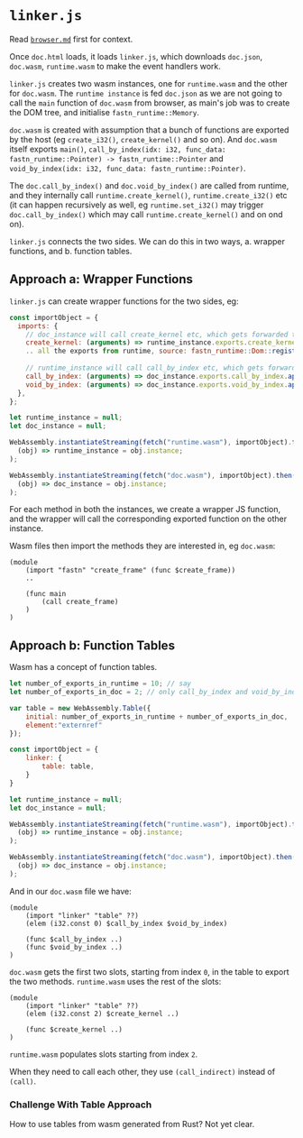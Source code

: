 # `linker.js`

Read [`browser.md`](browser.md) first for context.

Once `doc.html` loads, it loads `linker.js`, which downloads `doc.json`, `doc.wasm`, `runtime.wasm` to make the
event handlers work.

`linker.js` creates two wasm instances, one for `runtime.wasm` and the other for `doc.wasm`. The `runtime instance` is 
fed `doc.json` as we are not going to call the `main` function of `doc.wasm` from browser, as main's job was to create 
the  DOM tree, and initialise `fastn_runtime::Memory`.

`doc.wasm` is created with assumption that a bunch of functions are exported by the host (eg `create_i32()`,
`create_kernel()` and so on). And `doc.wasm` itself exports `main()`, `call_by_index(idx: i32, func_data:
fastn_runtime::Pointer) -> fastn_runtime::Pointer` and `void_by_index(idx: i32, func_data: fastn_runtime::Pointer)`.

The `doc.call_by_index()` and `doc.void_by_index()` are called from runtime, and they internally call
`runtime.create_kernel()`, `runtime.create_i32()` etc (it can happen recursively as well, eg `runtime.set_i32()` may
trigger `doc.call_by_index()` which may call `runtime.create_kernel()` and on ond on).

`linker.js` connects the two sides. We can do this in two ways, a. wrapper functions, and b. function tables.

## Approach a: Wrapper Functions

`linker.js` can create wrapper functions for the two sides, eg:

```js
const importObject = {
  imports: { 
    // doc_instance will call create_kernel etc, which gets forwarded to runtime_instance
    create_kernel: (arguments) => runtime_instance.exports.create_kernel.apply(null, arguments), 
    .. all the exports from runtime, source: fastn_runtime::Dom::register_functions() ..
    
    // runtime_instance will call call_by_index etc, which gets forwarded to doc_instance
    call_by_index: (arguments) => doc_instance.exports.call_by_index.apply(null, arguments),
    void_by_index: (arguments) => doc_instance.exports.void_by_index.apply(null, arguments),
  },
};

let runtime_instance = null;
let doc_instance = null;

WebAssembly.instantiateStreaming(fetch("runtime.wasm"), importObject).then(
  (obj) => runtime_instance = obj.instance;
);

WebAssembly.instantiateStreaming(fetch("doc.wasm"), importObject).then(
  (obj) => doc_instance = obj.instance;
);
```

For each method in both the instances, we create a wrapper JS function, and the wrapper will call the corresponding
exported function on the other instance.

Wasm files then import the methods they are interested in, eg `doc.wasm`:

```wat
(module
    (import "fastn" "create_frame" (func $create_frame))
    ..
    
    (func main
        (call create_frame)
    )
)
```

## Approach b: Function Tables

Wasm has a concept of function tables.

```js
let number_of_exports_in_runtime = 10; // say
let number_of_exports_in_doc = 2; // only call_by_index and void_by_index

var table = new WebAssembly.Table({
    initial: number_of_exports_in_runtime + number_of_exports_in_doc, 
    element:"externref"
});

const importObject = {
    linker: {
        table: table,
    }
}

let runtime_instance = null;
let doc_instance = null;

WebAssembly.instantiateStreaming(fetch("runtime.wasm"), importObject).then(
  (obj) => runtime_instance = obj.instance;
);

WebAssembly.instantiateStreaming(fetch("doc.wasm"), importObject).then(
  (obj) => doc_instance = obj.instance;
);
```

And in our `doc.wasm` file we have:

```wat
(module
    (import "linker" "table" ??)
    (elem (i32.const 0) $call_by_index $void_by_index)
    
    (func $call_by_index ..)
    (func $void_by_index ..)  
)
```

`doc.wasm` gets the first two slots, starting from index `0`, in the table to export the two methods. `runtime.wasm`
uses the rest of the slots:

```wat
(module
    (import "linker" "table" ??)
    (elem (i32.const 2) $create_kernel ..)
    
    (func $create_kernel ..)
)
```

`runtime.wasm` populates slots starting from index `2`.

When they need to call each other, they use `(call_indirect)` instead of `(call)`.


### Challenge With Table Approach

How to use tables from wasm generated from Rust? Not yet clear.